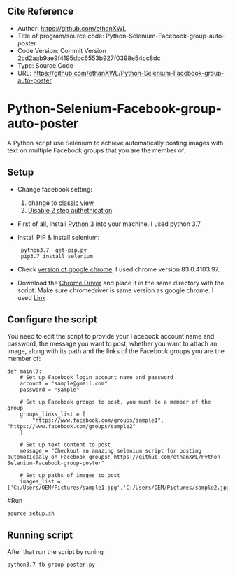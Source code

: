 Cite Reference
----------
* Author: https://github.com/ethanXWL
* Title of program/source code: Python-Selenium-Facebook-group-auto-poster
* Code Version: Commit Version 2cd2aab9ae9f4195dbc6553b927f0398e54cc8dc
* Type: Source Code
* URL: https://github.com/ethanXWL/Python-Selenium-Facebook-group-auto-poster 


# Python-Selenium-Facebook-group-auto-poster
A Python script use Selenium to achieve automatically posting images with text on multiple Facebook groups that you are the member of.

Setup
----------
 - Change facebook setting: 
   1. change to [classic view](https://www.facebook.com/help/645404059595478)
   2. [Disable 2 step authetnication](https://www.alphr.com/facebook/1006409/two-factor-authentication-2FA-facebook)

 - First of all, install [Python 3](https://www.python.org/downloads/) into your machine. I used python 3.7

 - Install PIP & install selenium:
   ```
	python3.7  get-pip.py		
	pip3.7 install selenium
   ```	

 - Check [version of google chrome](https://www.businessinsider.com/what-version-of-google-chrome-do-i-have). I used chrome version 83.0.4103.97.

 - Download the [Chrome Driver](http://chromedriver.storage.googleapis.com/index.html) and place it in the same directory with the script. Make sure chromedriver is same version as google chrome.
   I used [Link](http://chromedriver.storage.googleapis.com/index.html?path=83.0.4103.39/)



Configure the script
----------
You need to edit the script to provide your Facebook account name and password, the message you want to post, whether you want to attach an image, along with its path and the links of the Facebook groups you are the member of:
``` 
def main():
    # Set up Facebook login account name and password
    account = "sample@gmail.com"
    password = "sample"

    # Set up Facebook groups to post, you must be a member of the group
    groups_links_list = [
        "https://www.facebook.com/groups/sample1", "https://www.facebook.com/groups/sample2"
    ]

    # Set up text content to post
    message = "Checkout an amazing selenium script for posting automaticaaly on Facebook groups! https://github.com/ethanXWL/Python-Selenium-Facebook-group-poster"

    # Set up paths of images to post
    images_list = ['C:/Users/OEM/Pictures/sample1.jpg','C:/Users/OEM/Pictures/sample2.jpg']
 ```

#Run
```
source setup.sh
```

Running script
---------
After that run the script by runing 

```
python3.7 fb-group-poster.py 
```
